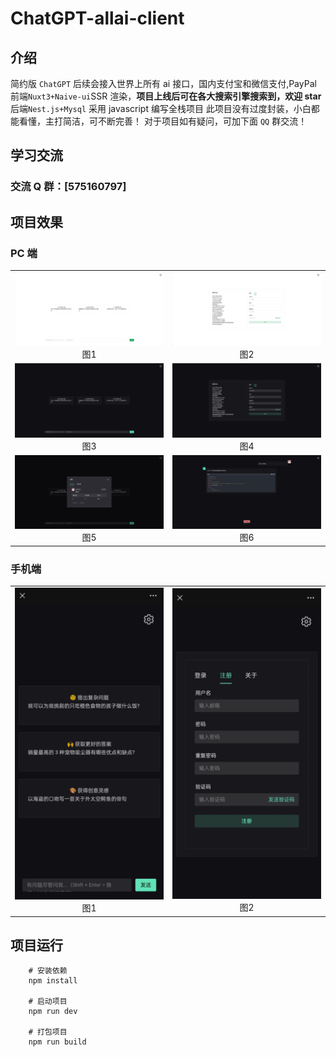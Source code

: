# ChatGPT-allai-client

## 介绍

简约版 `ChatGPT` 后续会接入世界上所有 ai 接口，国内支付宝和微信支付,PayPal
前端`Nuxt3+Naive-ui`SSR 渲染，**项目上线后可在各大搜索引擎搜索到，欢迎 star**
后端`Nest.js+Mysql` 采用 javascript 编写全栈项目
此项目没有过度封装，小白都能看懂，主打简洁，可不断完善！
对于项目如有疑问，可加下面 `QQ` 群交流！

## 学习交流

### 交流 Q 群：[575160797]

## 项目效果

### PC 端

<table>
    <tr>
        <td ><center><img src="./images/8.png" width="400">图1</center></td>
        <td ><center><img src="./images/14.png" width="400">图2</center></td>
    </tr>
    <tr>
        <td ><center><img src="./images/10.png" width="400">图3</center></td>
        <td ><center><img src="./images/16.png" width="400">图4</center></td>
    </tr>
    <tr>
        <td ><center><img src="./images/7.png" width="400">图5</center></td>
        <td ><center><img src="./images/4.png" width="400">图6</center></td>
    </tr>
</table>

### 手机端

<table>
    <tr>
        <td ><center><img src="./images/2.jpg" width="400">图1</center></td>
        <td ><center><img src="./images/9.jpg" width="400">图2</center></td>
    </tr>
</table>

## 项目运行

```
    # 安装依赖
    npm install

    # 启动项目
    npm run dev

    # 打包项目
    npm run build
```
